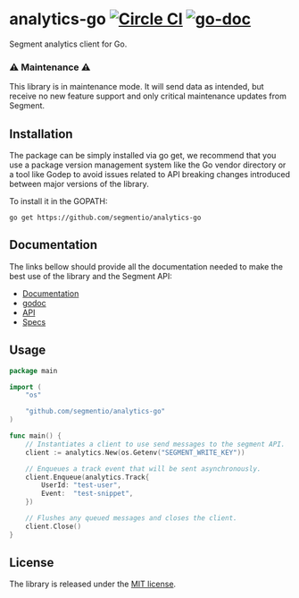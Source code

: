 # analytics-go [![Circle CI](https://circleci.com/gh/segmentio/analytics-go/tree/v3.0.svg?style=shield)](https://circleci.com/gh/segmentio/analytics-go/tree/v3.0) [![go-doc](https://godoc.org/github.com/segmentio/analytics-go?status.svg)](https://godoc.org/github.com/segmentio/analytics-go)

Segment analytics client for Go.

### ⚠️ Maintenance ⚠️
This library is in maintenance mode. It will send data as intended, but receive no new feature support and only critical maintenance updates from Segment.

## Installation

The package can be simply installed via go get, we recommend that you use a
package version management system like the Go vendor directory or a tool like
Godep to avoid issues related to API breaking changes introduced between major
versions of the library.

To install it in the GOPATH:
```
go get https://github.com/segmentio/analytics-go
```

## Documentation

The links bellow should provide all the documentation needed to make the best
use of the library and the Segment API:

- [Documentation](https://segment.com/docs/libraries/go/)
- [godoc](https://godoc.org/gopkg.in/segmentio/analytics-go.v3)
- [API](https://segment.com/docs/libraries/http/)
- [Specs](https://segment.com/docs/spec/)

## Usage

```go
package main

import (
    "os"

    "github.com/segmentio/analytics-go"
)

func main() {
    // Instantiates a client to use send messages to the segment API.
    client := analytics.New(os.Getenv("SEGMENT_WRITE_KEY"))

    // Enqueues a track event that will be sent asynchronously.
    client.Enqueue(analytics.Track{
        UserId: "test-user",
        Event:  "test-snippet",
    })

    // Flushes any queued messages and closes the client.
    client.Close()
}
```

## License

The library is released under the [MIT license](License.md).
